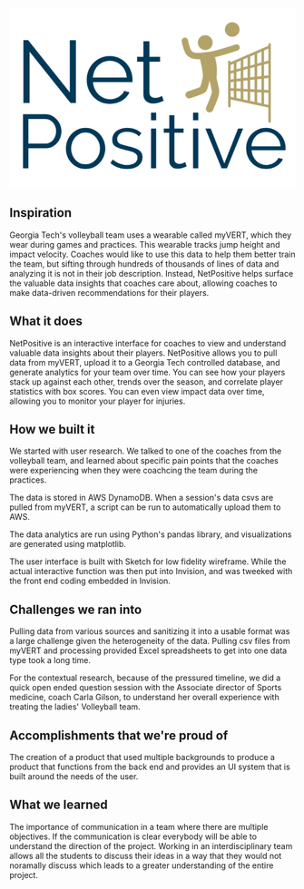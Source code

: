 
![NetPositive Logo](src/logo.png)

## Inspiration
Georgia Tech's volleyball team uses a wearable called myVERT, which they wear during games and practices. This wearable tracks jump height and impact velocity. Coaches would like to use this data to help them better train the team, but sifting through hundreds of thousands of lines of data and analyzing it is not in their job description. Instead, NetPositive helps surface the valuable data insights that coaches care about, allowing coaches to make data-driven recommendations for their players. 

## What it does
NetPositive is an interactive interface for coaches to view and understand valuable data insights about their players. NetPositive allows you to pull data from myVERT, upload it to a Georgia Tech controlled database, and generate analytics for your team over time. You can see how your players stack up against each other, trends over the season, and correlate player statistics with box scores. You can even view impact data over time, allowing you to monitor your player for injuries. 

## How we built it
We started with user research. We talked to one of the coaches from the volleyball team, and learned about specific pain points that the coaches were experiencing when they were coachcing the team during the practices.

The data is stored in AWS DynamoDB. When a session's data csvs are pulled from myVERT, a script can be run to automatically upload them to AWS. 

The data analytics are run using Python's pandas library, and visualizations are generated using matplotlib. 

The user interface is built with Sketch for low fidelity wireframe. While the actual interactive function was then put into Invision, and was tweeked with the front end coding embedded in Invision.

## Challenges we ran into
Pulling data from various sources and sanitizing it into a usable format was a large challenge given the heterogeneity of the data. Pulling csv files from myVERT and processing provided Excel spreadsheets to get into one data type took a long time. 

For the contextual research, because of the pressured timeline, we did a quick open ended question session with the Associate director of Sports medicine, coach Carla Gilson, to understand her overall experience with treating the ladies' Volleyball team.

## Accomplishments that we're proud of
The creation of a product that used multiple backgrounds to produce a product that functions from the back end and provides an UI system that is built around the needs of the user. 

## What we learned
The importance of communication in a team where there are multiple objectives. If the communication is clear everybody will be able to understand the direction of the project. Working in an interdisciplinary team allows all the students to discuss their ideas in a way that they would not noramally discuss which leads to a greater understanding of the entire project.

